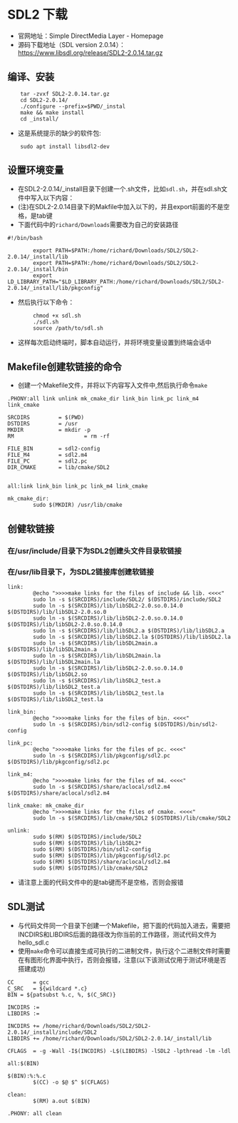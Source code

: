 # SDL2 下载
- 官网地址：Simple DirectMedia Layer - Homepage  
- 源码下载地址（SDL version 2.0.14）：https://www.libsdl.org/release/SDL2-2.0.14.tar.gz  

## 编译、安装
```
    tar -zvxf SDL2-2.0.14.tar.gz
    cd SDL2-2.0.14/
    ./configure --prefix=$PWD/_instal
    make && make install
    cd _install/
```
- 这是系统提示的缺少的软件包:
```
    sudo apt install libsdl2-dev 
```

## 设置环境变量

- 在SDL2-2.0.14/_install目录下创建一个.sh文件，比如```sdl.sh```，并在sdl.sh文件中写入以下内容：
- (注)在SDL2-2.0.14目录下的Makfile中加入以下的，并且export前面的不是空格，是tab键
- 下面代码中的```richard/Downloads```需要改为自己的安装路径
```
#!/bin/bash

        export PATH=$PATH:/home/richard/Downloads/SDL2/SDL2-2.0.14/_install/lib
        export PATH=$PATH:/home/richard/Downloads/SDL2/SDL2-2.0.14/_install/bin
        export LD_LIBRARY_PATH="$LD_LIBRARY_PATH:/home/richard/Downloads/SDL2/SDL2-2.0.14/_install/lib/pkgconfig"   
```
- 然后执行以下命令：  
```
        chmod +x sdl.sh
        ./sdl.sh
        source /path/to/sdl.sh
```
- 这样每次启动终端时，脚本自动运行，并将环境变量设置到终端会话中


## Makefile创建软链接的命令
- 创建一个Makefile文件，并将以下内容写入文件中,然后执行命令```make```
```
.PHONY:all link unlink mk_cmake_dir link_bin link_pc link_m4 link_cmake
 
SRCDIRS         = $(PWD)
DSTDIRS         = /usr
MKDIR           = mkdir -p
RM                      = rm -rf
 
FILE_BIN        = sdl2-config
FILE_M4         = sdl2.m4
FILE_PC         = sdl2.pc
DIR_CMAKE       = lib/cmake/SDL2
 
 
all:link link_bin link_pc link_m4 link_cmake
 
mk_cmake_dir:
        sudo $(MKDIR) /usr/lib/cmake
```


## 创健软链接
### 在/usr/include/目录下为SDL2创建头文件目录软链接
### 在/usr/lib目录下，为SDL2链接库创建软链接
```
link:
        @echo ">>>>make links for the files of include && lib. <<<<"
        sudo ln -s $(SRCDIRS)/include/SDL2/ $(DSTDIRS)/include/SDL2
        sudo ln -s $(SRCDIRS)/lib/libSDL2-2.0.so.0.14.0 $(DSTDIRS)/lib/libSDL2-2.0.so.0
        sudo ln -s $(SRCDIRS)/lib/libSDL2-2.0.so.0.14.0 $(DSTDIRS)/lib/libSDL2-2.0.so.0.14.0
        sudo ln -s $(SRCDIRS)/lib/libSDL2.a $(DSTDIRS)/lib/libSDL2.a
        sudo ln -s $(SRCDIRS)/lib/libSDL2.la $(DSTDIRS)/lib/libSDL2.la
        sudo ln -s $(SRCDIRS)/lib/libSDL2main.a $(DSTDIRS)/lib/libSDL2main.a
        sudo ln -s $(SRCDIRS)/lib/libSDL2main.la $(DSTDIRS)/lib/libSDL2main.la
        sudo ln -s $(SRCDIRS)/lib/libSDL2-2.0.so.0.14.0 $(DSTDIRS)/lib/libSDL2.so
        sudo ln -s $(SRCDIRS)/lib/libSDL2_test.a $(DSTDIRS)/lib/libSDL2_test.a
        sudo ln -s $(SRCDIRS)/lib/libSDL2_test.la $(DSTDIRS)/lib/libSDL2_test.la
 
link_bin:
        @echo ">>>>make links for the files of bin. <<<<"
        sudo ln -s $(SRCDIRS)/bin/sdl2-config $(DSTDIRS)/bin/sdl2-config
 
link_pc:
        @echo ">>>>make links for the files of pc. <<<<"
        sudo ln -s $(SRCDIRS)/lib/pkgconfig/sdl2.pc $(DSTDIRS)/lib/pkgconfig/sdl2.pc
 
link_m4:
        @echo ">>>>make links for the files of m4. <<<<"
        sudo ln -s $(SRCDIRS)/share/aclocal/sdl2.m4 $(DSTDIRS)/share/aclocal/sdl2.m4
 
link_cmake: mk_cmake_dir
        @echo ">>>>make links for the files of cmake. <<<<"
        sudo ln -s $(SRCDIRS)/lib/cmake/SDL2 $(DSTDIRS)/lib/cmake/SDL2
 
unlink:
        sudo $(RM) $(DSTDIRS)/include/SDL2
        sudo $(RM) $(DSTDIRS)/lib/libSDL2*
        sudo $(RM) $(DSTDIRS)/bin/sdl2-config
        sudo $(RM) $(DSTDIRS)/lib/pkgconfig/sdl2.pc
        sudo $(RM) $(DSTDIRS)/share/aclocal/sdl2.m4
        sudo $(RM) $(DSTDIRS)/lib/cmake/SDL2
```
- 请注意上面的代码文件中的是tab键而不是空格，否则会报错



## SDL测试
- 与代码文件同一个目录下创建一个Makefile，把下面的代码加入进去，需要把INCDIRS和LIBDIRS后面的路径改为你当前的工作路径，测试代码文件为hello_sdl.c
- 使用```make```命令可以直接生成可执行的二进制文件，执行这个二进制文件时需要在有图形化界面中执行，否则会报错，注意(以下该测试仅用于测试环境是否搭建成功)
```
CC      = gcc
C_SRC   = ${wildcard *.c}
BIN = ${patsubst %.c, %, $(C_SRC)}
 
INCDIRS :=
LIBDIRS :=
 
INCDIRS += /home/richard/Downloads/SDL2/SDL2-2.0.14/_install/include/SDL2
LIBDIRS += /home/richard/Downloads/SDL2/SDL2-2.0.14/_install/lib
 
CFLAGS  = -g -Wall -I$(INCDIRS) -L$(LIBDIRS) -lSDL2 -lpthread -lm -ldl
 
all:$(BIN)
 
$(BIN):%:%.c
        $(CC) -o $@ $^ $(CFLAGS)
 
clean:
        $(RM) a.out $(BIN)
 
.PHONY: all clean
```

